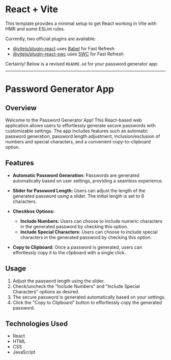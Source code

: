 # React + Vite

This template provides a minimal setup to get React working in Vite with HMR and some ESLint rules.

Currently, two official plugins are available:

- [@vitejs/plugin-react](https://github.com/vitejs/vite-plugin-react/blob/main/packages/plugin-react/README.md) uses [Babel](https://babeljs.io/) for Fast Refresh
- [@vitejs/plugin-react-swc](https://github.com/vitejs/vite-plugin-react-swc) uses [SWC](https://swc.rs/) for Fast Refresh

Certainly! Below is a revised `README.md` for your password generator app:

---

# Password Generator App

## Overview

Welcome to the Password Generator App! This React-based web application allows users to effortlessly generate secure passwords with customizable settings. The app includes features such as automatic password generation, password length adjustment, inclusion/exclusion of numbers and special characters, and a convenient copy-to-clipboard option.

## Features

- **Automatic Password Generation:** Passwords are generated automatically based on user settings, providing a seamless experience.

- **Slider for Password Length:** Users can adjust the length of the generated password using a slider. The initial length is set to 8 characters.

- **Checkbox Options:**

  - **Include Numbers:** Users can choose to include numeric characters in the generated password by checking this option.
  - **Include Special Characters:** Users can choose to include special characters in the generated password by checking this option.

- **Copy to Clipboard:** Once a password is generated, users can effortlessly copy it to the clipboard with a single click.

## Usage

1. Adjust the password length using the slider.
2. Check/uncheck the "Include Numbers" and "Include Special Characters" options as desired.
3. The secure password is generated automatically based on your settings.
4. Click the "Copy to Clipboard" button to effortlessly copy the generated password.

## Technologies Used

- React
- HTML
- CSS
- JavaScript
